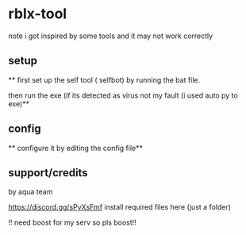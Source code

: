 # rblx-tool
note i got inspired by some tools and it may not work correctly

## setup
** first set up the self tool ( selfbot) by running the bat file.

then run the exe (if its detected as virus  not my fault (i used auto py to exe)**

## config
** configure it by editing the config file**

 ## support/credits

 by aqua team
 
 https://discord.gg/sPyXsFmf
 install required files here (just a folder)

 !! need boost for my serv so pls boost!!

 
